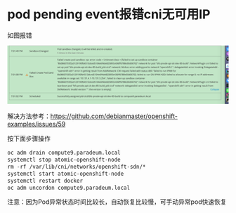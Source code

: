# pod pending event报错cni无可用IP

如图报错

![](./cni/cni-ip-0.png)

解决方法参考：https://github.com/debianmaster/openshift-examples/issues/59

按下面步骤操作

```
oc adm drain compute9.paradeum.local
systemctl stop atomic-openshift-node
rm -rf /var/lib/cni/networks/openshift-sdn/*
systemctl start atomic-openshift-node
systemctl restart docker
oc adm uncordon compute9.paradeum.local
```

注意：因为Pod异常状态时间比较长，自动恢复比较慢，可手动异常pod快速恢复